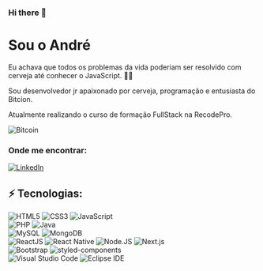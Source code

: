 ### Hi there 👋

# Sou o André

Eu achava que todos os problemas da vida poderiam ser resolvido com cerveja até conhecer o JavaScript. 🍺😅

Sou desenvolvedor jr apaixonado por cerveja, programação e entusiasta do Bitcion.
 
Atualmente realizando o curso de formação FullStack na RecodePro.

<img src="https://img.shields.io/badge/Bitcoin-F7931A?label=I+Accept&logo=Bitcoin&logoColor=F7931A&style=for-the-badge" alt="Bitcoin">

### Onde me encontrar:

[<img src="https://img.shields.io/badge/LinkedIn-0A66C2?logo=LinkedIn&logoColor=fff&style=for-the-badge&link=https://www.linkedin.com/in/andremarques91/" alt="LinkedIn">](https://www.linkedin.com/in/andremarques91/)

## ⚡ Tecnologias:

<img src="https://img.shields.io/badge/HTML5-E34F26?logo=HTML5&logoColor=fff&style=flat" alt="HTML5"> <img src="https://img.shields.io/badge/CSS3-1572B6?logo=CSS3&logoColor=fff&style=flat" alt="CSS3"> <img src="https://img.shields.io/badge/JavaScript-F7DF1E?logo=JavaScript&logoColor=black&style=flat" alt="JavaScript">
<br>
<img src="https://img.shields.io/badge/PHP-777BB4?logo=PHP&logoColor=fff&style=flat" alt="PHP"> <img src="https://img.shields.io/badge/Java-007396?logo=Java&logoColor=fff&style=flat" alt="Java">
<br>
<img src="https://img.shields.io/badge/MySQL-4479A1?logo=MySQL&logoColor=fff&style=flat" alt="MySQL"> <img src="https://img.shields.io/badge/MongoDB-black?logo=MongoDB&logoColor=47A248&style=flat" alt="MongoDB">
<br>
<img src="https://img.shields.io/badge/React.JS-black?logo=React&logoColor=61DAFB&style=flat" alt="ReactJS"> <img src="https://img.shields.io/badge/React_Native-black?logo=React&logoColor=61DAFB&style=flat" alt="React Native"> <img src="https://img.shields.io/badge/Node.JS-339933?logo=Node.js&logoColor=000&style=flat" alt="Node.JS"> <img src="https://img.shields.io/badge/Next.js-000?logo=Next.js&logoColor=fff&style=flat" alt="Next.js">
<br>
<img src="https://img.shields.io/badge/Bootstrap-7952B3?logo=Bootstrap&logoColor=fff&style=flat" alt="Bootstrap"> <img src="https://img.shields.io/badge/Styled_Components-DB7093?logo=styled-components&logoColor=fff&style=flat" alt="styled-components">
<br>
<img src="https://img.shields.io/badge/Visual_Studio_Code-007ACC?logo=Visual-Studio-Code&logoColor=fff&style=flat" alt="Visual Studio Code">
<img src="https://img.shields.io/badge/Eclipse_IDE-2C2255?logo=Eclipse-IDE&logoColor=fff&style=flat" alt="Eclipse IDE">

